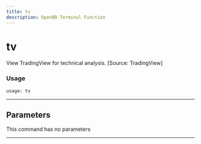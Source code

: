 ```yaml
---
title: tv
description: OpenBB Terminal Function
---
```


# tv

View TradingView for technical analysis. [Source: TradingView]

### Usage

```python
usage: tv
```

---

## Parameters

This command has no parameters


---
